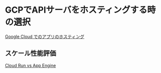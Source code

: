# GCPでAPIサーバをホスティングする時の選択

[Google Cloud でのアプリのホスティング](https://cloud.google.com/hosting-options)

## スケール性能評価
[Cloud Run vs App Engine](https://zenn.dev/sinmetal/articles/appengine-vs-cloudrun)